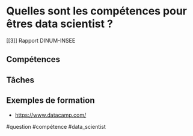 # Quelles sont les compétences pour êtres data scientist ?

[[3]] Rapport DINUM-INSEE

## Compétences

## Tâches


## Exemples de formation
- https://www.datacamp.com/

#question #compétence #data_scientist 